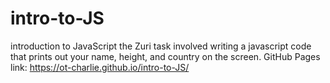 # intro-to-JS
introduction to JavaScript the Zuri task involved writing a javascript code that prints out your name, height, and country on the screen. 
GitHub Pages link: https://ot-charlie.github.io/intro-to-JS/
